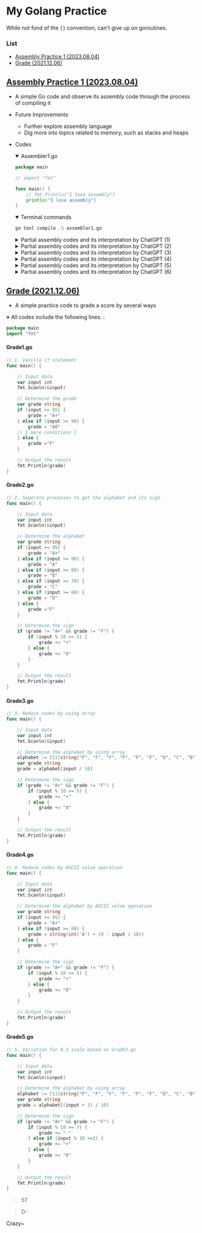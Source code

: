# My Golang Practice

  While not fond of the `{}` convention, can't give up on goroutines.


### List

  - [Assembly Practice 1 (2023.08.04)](#assembly-practice-1-20230804)
  - [Grade (2021.12.06)](#grade-20211206)


## [Assembly Practice 1 (2023.08.04)](#list)

  - A simple Go code and observe its assembly code through the process of compiling it
  - Future Improvements
    - Further explore assembly language
    - Dig more into topics related to memory, such as stacks and heaps
  - Codes
    <details open="">
      <summary>Assembler1.go</summary>

    ```go
    package main

    // import "fmt"

    func main() {
        // fmt.Println("I love assembly")
        println("I love assembly")
    }
    ```
    </details>
    <details open="">
      <summary>Terminal commands</summary>

    ```bash
    go tool compile -S assembler1.go
    ```
    </details>
    <details>
      <summary>Partial assembly codes and its interpretation by ChatGPT (1)</summary>

    ```go
    "".main STEXT size=86 args=0x0 locals=0x18 funcid=0x0
    ```
    해당 행은 Go 언어 코드에서 함수 `main`에 대한 정보를 나타내는 부분입니다. 이 행의 의미를 해석해보겠습니다:

    - `"".main`: 이 부분은 함수 `main`의 이름을 나타냅니다. Go 언어에서 함수 이름은 패키지 이름과 함수 이름을 합쳐서 표시될 수 있습니다.
    - `STEXT`: 이 부분은 이 함수가 텍스트(코드) 섹션에 속한다는 것을 나타냅니다. 함수의 코드가 여기에 저장됩니다.
    - `size=86`: 이 함수의 코드 크기가 86바이트라는 것을 나타냅니다. 이는 해당 함수가 컴파일된 후 생성된 어셈블리 코드의 크기입니다.
    - `args=0x0`: 이 함수에 전달되는 인자가 없음을 나타냅니다. 즉, 함수 `main`은 인자를 받지 않습니다.
    - `locals=0x18`: 이 함수 내에서 사용되는 로컬 변수의 크기가 0x18바이트임을 나타냅니다.
    - `funcid=0x0`: 함수의 고유 식별자를 나타냅니다. 이 값은 일반적으로 0이며, 특별한 경우에만 사용됩니다.

    이 행은 함수 `main`의 세부 정보를 표시하여 해당 함수의 특성과 구성을 알려줍니다.
    </details>
    <details>
      <summary>Partial assembly codes and its interpretation by ChatGPT (2)</summary>

    ```go
        0x0000 00000 (assembler1.go:5)  TEXT    "".main(SB), ABIInternal, $24-0
        0x0000 00000 (assembler1.go:5)  MOVQ    (TLS), CX
        0x0009 00009 (assembler1.go:5)  CMPQ    SP, 16(CX)
        0x000d 00013 (assembler1.go:5)  PCDATA  $0, $-2
        0x000d 00013 (assembler1.go:5)  JLS 79
        0x000f 00015 (assembler1.go:5)  PCDATA  $0, $-1
        0x000f 00015 (assembler1.go:5)  SUBQ    $24, SP
        0x0013 00019 (assembler1.go:5)  MOVQ    BP, 16(SP)
        0x0018 00024 (assembler1.go:5)  LEAQ    16(SP), BP
        0x001d 00029 (assembler1.go:5)  FUNCDATA    $0, gclocals·33cdeccccebe80329f1fdbee7f5874cb(SB)
        0x001d 00029 (assembler1.go:5)  FUNCDATA    $1, gclocals·33cdeccccebe80329f1fdbee7f5874cb(SB)
    ```
    이 부분은 Go 언어 코드에서 함수 `main`의 어셈블리 코드 표현을 나타내는 부분입니다. 각 행은 다양한 어셈블리 명령어와 해당 명령어의 주석으로 구성되어 있습니다. 아래에 각 행의 의미를 설명해드리겠습니다:

    1. `TEXT    "".main(SB), ABIInternal, $24-0`: 이 부분은 함수 `main`의 시작을 나타내며, 함수의 이름과 매개변수, 로컬 변수 등의 정보를 포함합니다. `ABIInternal`은 함수의 호출 규약을 의미하며, `$24-0`은 스택에서 사용되는 공간의 크기를 나타냅니다.
    2. `MOVQ    (TLS), CX`: TLS(Thread-Local Storage)에서 값을 읽어와 레지스터 `CX`에 저장하는 명령어입니다. TLS는 현재 스레드에 대한 데이터를 저장하는 영역입니다.
    3. `CMPQ    SP, 16(CX)`: 스택 포인터 `SP`의 값을 레지스터 `CX`에 있는 값과 비교하는 명령어입니다. 이는 스택 오버플로우를 검사하기 위한 것으로 보입니다.
    4. `PCDATA  $0, $-2`: PCDATA는 실행 정보를 나타내며, 이 행에서는 실행 상태 정보가 제공됩니다.
    5. `JLS 79`: 만약 이전의 CMPQ 조건이 만족되지 않으면 상대 주소 79로 이동합니다. 즉, 조건에 따라 분기하는 명령어입니다.
    6. `SUBQ    $24, SP`: 스택 포인터 `SP`를 24만큼 감소시키는 명령어로, 로컬 변수 공간을 할당하는 역할을 할 수 있습니다.
    7. `MOVQ    BP, 16(SP)`: 베이스 포인터 `BP`의 값을 스택 포인터 `SP`에서 16만큼 떨어진 위치에 저장하는 명령어로, 함수 프롤로그에서 실행됩니다.
    8. `LEAQ    16(SP), BP`: 베이스 포인터 `BP`에 스택 포인터 `SP`에서 16만큼 떨어진 위치의 주소를 저장하는 명령어입니다.
    9. `FUNCDATA    $0, gclocals·33cdeccccebe80329f1fdbee7f5874cb(SB)`: 함수에서 사용되는 로컬 변수에 대한 정보를 제공하는 명령어입니다.
    10. `FUNCDATA    $1, gclocals·33cdeccccebe80329f1fdbee7f5874cb(SB)`: 또 다른 종류의 함수 로컬 변수 정보를 제공하는 명령어입니다.

    이 부분은 함수 `main`의 어셈블리 코드로, 함수의 시작, 종료 및 로컬 변수 관리 등의 기본 동작을 나타내는 명령어들로 구성되어 있습니다.
    </details>
    <details>
      <summary>Partial assembly codes and its interpretation by ChatGPT (3)</summary>

    ```go
        0x001d 00029 (assembler1.go:7)  PCDATA  $1, $0
        0x001d 00029 (assembler1.go:7)  NOP
        0x0020 00032 (assembler1.go:7)  CALL    runtime.printlock(SB)
        0x0025 00037 (assembler1.go:7)  LEAQ    go.string."I love assembly\n"(SB), AX
        0x002c 00044 (assembler1.go:7)  MOVQ    AX, (SP)
        0x0030 00048 (assembler1.go:7)  MOVQ    $16, 8(SP)
        0x0039 00057 (assembler1.go:7)  CALL    runtime.printstring(SB)
        0x003e 00062 (assembler1.go:7)  NOP
        0x0040 00064 (assembler1.go:7)  CALL    runtime.printunlock(SB)
    ```
    위의 내용은 Go 언어 코드에서 함수 `main` 내에서 실행되는 어셈블리 코드 표현입니다. 이 코드의 명령어들을 하나씩 설명해드리겠습니다:

    1. `PCDATA  $1, $0`: PCDATA는 실행 정보를 나타내며, 이 행에서는 실행 상태 정보가 제공됩니다.
    2. `NOP`: 아무 동작도 수행하지 않는 명령어입니다. 주로 코드의 흐름 제어나 최적화 관련 목적으로 사용됩니다.
    3. `CALL    runtime.printlock(SB)`: `runtime.printlock` 함수를 호출하는 명령어입니다. 이 함수는 락을 획득하여 다른 스레드와의 동기화를 수행하는 역할을 합니다.
    4. `LEAQ    go.string."I love assembly\n"(SB), AX`: 문자열 상수 `"I love assembly\n"`의 주소를 레지스터 `AX`에 저장하는 명령어입니다.
    5. `MOVQ    AX, (SP)`: 레지스터 `AX`에 있는 값을 스택의 최상위에 저장하는 명령어입니다.
    6. `MOVQ    $16, 8(SP)`: 스택의 다음 위치에 16을 저장하는 명령어입니다.
    7. `CALL    runtime.printstring(SB)`: `runtime.printstring` 함수를 호출하여 문자열을 출력하는 명령어입니다.
    8. `NOP`: 아무 동작도 수행하지 않는 명령어입니다.
    9. `CALL    runtime.printunlock(SB)`: `runtime.printunlock` 함수를 호출하여 락을 해제하는 명령어입니다.

    이 부분은 `main` 함수 내에서 문자열을 출력하는 과정을 나타내는 어셈블리 코드로, 함수 호출, 레지스터 조작, 스택 연산 등의 기본적인 어셈블리 명령어들로 구성되어 있습니다.
    </details>
    <details>
      <summary>Partial assembly codes and its interpretation by ChatGPT (4)</summary>

    ```go
        0x0045 00069 (assembler1.go:8)  MOVQ    16(SP), BP
        0x004a 00074 (assembler1.go:8)  ADDQ    $24, SP
        0x004e 00078 (assembler1.go:8)  RET
        0x004f 00079 (assembler1.go:8)  NOP
        0x004f 00079 (assembler1.go:5)  PCDATA  $1, $-1
        0x004f 00079 (assembler1.go:5)  PCDATA  $0, $-2
        0x004f 00079 (assembler1.go:5)  CALL    runtime.morestack_noctxt(SB)
        0x0054 00084 (assembler1.go:5)  PCDATA  $0, $-1
        0x0054 00084 (assembler1.go:5)  JMP 0
    ```
    위의 내용은 Go 언어 코드에서 함수 `main`의 종료 과정과, 함수 `main` 외부에서의 어셈블리 코드 표현입니다. 이 코드의 명령어들을 하나씩 설명해드리겠습니다:

    1. `MOVQ    16(SP), BP`: 스택 포인터 `SP`에서 16만큼 떨어진 위치에 있는 값을 베이스 포인터 `BP`에 저장하는 명령어입니다. 이는 함수 프롤로그에서 저장한 `BP` 값을 복구하는 과정입니다.
    2. `ADDQ    $24, SP`: 스택 포인터 `SP`를 24만큼 증가시키는 명령어로, 로컬 변수 공간을 해제하는 역할을 할 수 있습니다.
    3. `RET`: 함수 `main`에서의 반환 명령어입니다. 이로써 `main` 함수의 실행이 종료됩니다.
    4. `NOP`: 아무 동작도 수행하지 않는 명령어입니다.
    5. `PCDATA  $1, $-1`: PCDATA는 실행 정보를 나타내며, 이 행에서는 실행 상태 정보가 제공됩니다.
    6. `PCDATA  $0, $-2`: PCDATA는 실행 정보를 나타내며, 이 행에서는 실행 상태 정보가 제공됩니다.
    7. `CALL    runtime.morestack_noctxt(SB)`: 스택 오버플로우 발생 시 실행되는 `runtime.morestack_noctxt` 함수를 호출하는 명령어입니다. 스택을 확장하는 역할을 합니다.
    8. `PCDATA  $0, $-1`: PCDATA는 실행 정보를 나타내며, 이 행에서는 실행 상태 정보가 제공됩니다.
    9. `JMP 0`: 상대 주소 0으로 분기하는 명령어로, 무한 루프를 형성하며 프로그램을 종료시키지 않고 계속 실행될 수 있게 합니다.

    이 부분은 함수 `main`의 종료 및 프로그램의 무한 루프 관련된 어셈블리 코드로, 함수의 반환, 스택 조작 및 무한 루프 설정 등을 나타내는 명령어들로 구성되어 있습니다.
    </details>
    <details>
      <summary>Partial assembly codes and its interpretation by ChatGPT (5)</summary>

    ```go
        rel 5+4 t=17 TLS+0
        rel 33+4 t=8 runtime.printlock+0
        rel 40+4 t=16 go.string."I love assembly\n"+0
        rel 58+4 t=8 runtime.printstring+0
        rel 65+4 t=8 runtime.printunlock+0
        rel 80+4 t=8 runtime.morestack_noctxt+0
    ```
    위의 내용은 어셈블리 언어 코드에서 메모리 참조 및 상대 주소를 나타내는 정보입니다. 각 항목은 다른 위치에 있는 메모리를 참조하는 지시 사항을 의미합니다. 여기서 설명해 드리겠습니다:

    1. `rel 5+4 t=17 TLS+0`: TLS(Thread-Local Storage) 영역의 주소를 참조합니다. 상대 주소 5에서 4바이트 크기만큼 이동한 위치에 있는 TLS의 시작 주소를 의미합니다.
    2. `rel 33+4 t=8 runtime.printlock+0`: `runtime.printlock` 함수의 주소를 상대 주소 33에서 4바이트 크기만큼 이동한 위치에서 참조합니다. 이는 해당 위치에서 `runtime.printlock` 함수를 호출하는 지시를 나타냅니다.
    3. `rel 40+4 t=16 go.string."I love assembly\n"+0`: 문자열 상수 `"I love assembly\n"`의 주소를 상대 주소 40에서 4바이트 크기만큼 이동한 위치에서 참조합니다.
    4. `rel 58+4 t=8 runtime.printstring+0`: `runtime.printstring` 함수의 주소를 상대 주소 58에서 4바이트 크기만큼 이동한 위치에서 참조합니다.
    5. `rel 65+4 t=8 runtime.printunlock+0`: `runtime.printunlock` 함수의 주소를 상대 주소 65에서 4바이트 크기만큼 이동한 위치에서 참조합니다.
    6. `rel 80+4 t=8 runtime.morestack_noctxt+0`: `runtime.morestack_noctxt` 함수의 주소를 상대 주소 80에서 4바이트 크기만큼 이동한 위치에서 참조합니다.

    상대 주소와 함수 또는 상수 이름은 컴파일러가 어셈블리 언어 코드를 기계어로 변환하는 과정에서 사용하는 정보입니다. 이 정보들은 실행 시 실제 메모리 주소로 변환되어 프로그램이 올바르게 동작할 수 있도록 도와줍니다.
    </details>
    <details>
      <summary>Partial assembly codes and its interpretation by ChatGPT (6)</summary>

    ```go
    go.cuinfo.packagename. SDWARFCUINFO dupok size=0
        0x0000 6d 61 69 6e                                      main
    ""..inittask SNOPTRDATA size=24
        0x0000 00 00 00 00 00 00 00 00 00 00 00 00 00 00 00 00  ................
        0x0010 00 00 00 00 00 00 00 00                          ........
    go.string."I love assembly" SRODATA dupok size=15
        0x0000 49 20 6c 6f 76 65 20 61 73 73 65 6d 62 6c 79     I love assembly
    go.string."I love assembly\n" SRODATA dupok size=16
        0x0000 49 20 6c 6f 76 65 20 61 73 73 65 6d 62 6c 79 0a  I love assembly.
    gclocals·33cdeccccebe80329f1fdbee7f5874cb SRODATA dupok size=8
        0x0000 01 00 00 00 00 00 00 00                          ........
    ```
    위의 내용은 Go 언어 코드의 컴파일된 바이너리에 포함된 데이터 섹션에 관한 내용입니다. 각 섹션의 의미를 설명해드리겠습니다:

    1. `go.cuinfo.packagename. SDWARFCUINFO dupok size=0`: DWARF 디버깅 정보에서 사용되는 컴파일 단위 정보(CUINFO)를 나타냅니다. 여기서는 패키지 이름을 나타내며, `main`이라는 패키지 이름을 의미합니다.
    2. `""..inittask SNOPTRDATA size=24`: 초기화 작업을 수행하는 데 사용되는 데이터를 나타냅니다. 초기화 작업에 대한 정보와 크기가 포함되어 있습니다.
    3. `go.string."I love assembly" SRODATA dupok size=15`: 문자열 상수 `"I love assembly"`의 정보를 나타냅니다. 상수의 크기와 내용이 표시됩니다.
    4. `go.string."I love assembly\n" SRODATA dupok size=16`: 문자열 상수 `"I love assembly\n"`의 정보를 나타냅니다. 상수의 크기와 내용이 표시됩니다.
    5. `gclocals·33cdeccccebe80329f1fdbee7f5874cb SRODATA dupok size=8`: 함수 내에서 사용되는 로컬 변수에 대한 정보를 나타냅니다. 해당 로컬 변수의 크기와 내용이 표시됩니다.

    이러한 섹션들은 Go 언어 코드의 컴파일된 바이너리에 포함되어, 디버깅, 문자열 상수, 로컬 변수 등의 정보를 저장하고 활용할 수 있도록 합니다.
    </details>


## [Grade (2021.12.06)](#list)

- A simple practice code to grade a score by several ways

※ All codes include the following lines. :
```go
package main
import "fmt"
```

#### Grade1.go
```go
// 1. Vanilla if statement
func main() {

    // Input data
    var input int
    fmt.Scanln(&input)

    // Determine the grade
    var grade string
    if (input >= 95) {
        grade = "A+"
    } else if (input >= 90) {
        grade = "A0"
    // } more conditions {
    } else {
        grade ="F"
    }

    // Output the result
    fmt.Println(grade)
}
```

#### Grade2.go
```go
// 2. Seperate processes to get the alphabet and its sign
func main() {

    // Input data
    var input int
    fmt.Scanln(&input)

    // Determine the alphabet
    var grade string
    if (input >= 95) {
        grade = "A+"
    } else if (input >= 90) {
        grade = "A"
    } else if (input >= 80) {
        grade = "B"
    } else if (input >= 70) {
        grade = "C"
    } else if (input >= 60) {
        grade = "D"
    } else {
        grade ="F"
    }

    // Determine the sign
    if (grade != "A+" && grade != "F") {
        if (input % 10 >= 5) {
            grade += "+"
        } else {
            grade += "0"
        }
    }

    // Output the result
    fmt.Println(grade)
}
```

#### Grade3.go
```go
// 3. Reduce codes by using array
func main() {

    // Input data
    var input int
    fmt.Scanln(&input)

    // Determine the alphabet by using array
    alphabet := [11]string{"F", "F", "F", "F", "F", "F", "D", "C", "B", "A", "A+"}
    var grade string
    grade = alphabet[input / 10]

    // Determine the sign
    if (grade != "A+" && grade != "F") {
        if (input % 10 >= 5) {
            grade += "+"
        } else {
            grade += "0"
        }
    }

    // Output the result
    fmt.Println(grade)
}
```

#### Grade4.go
```go
// 4. Reduce codes by ASCII value operation
func main() {

    // Input data
    var input int
    fmt.Scanln(&input)

    // Determine the alphabet by ASCII value operation
    var grade string
    if (input >= 95) {
        grade = "A+"
    } else if (input >= 60) {
        grade = string(int('A') + (9 - input / 10))
    } else {
        grade = "F"
    }

    // Determine the sign
    if (grade != "A+" && grade != "F") {
        if (input % 10 >= 5) {
            grade += "+"
        } else {
            grade += "0"
        }
    }

    // Output the result
    fmt.Println(grade)
}
```

#### Grade5.go
```go
// 5. Variation for 4.3 scale based on Grade3.go
func main() {

    // Input data
    var input int
    fmt.Scanln(&input)

    // Determine the alphabet by using array
    alphabet := [11]string{"F", "F", "F", "F", "F", "F", "D", "C", "B", "A", "A+"}
    var grade string
    grade = alphabet[(input + 3) / 10]                                              // tricky!

    // Determine the sign
    if (grade != "A+" && grade != "F") {
        if (input % 10 >= 7) {
            grade += "-"
        } else if (input % 10 >=3) {
            grade += "+"
        } else {
            grade += "0"
        }
    }

    // Output the result
    fmt.Println(grade)
}
```
> 57

> D-

Crazy~